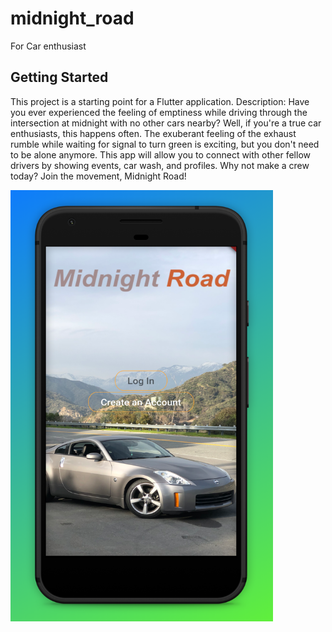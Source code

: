 # midnight_road

For Car enthusiast

## Getting Started

This project is a starting point for a Flutter application.
Description: 
Have you ever experienced the feeling of emptiness while driving through the intersection at midnight with no other cars nearby? Well, if you're a true car enthusiasts, this happens often. The exuberant feeling of the exhaust rumble while waiting for signal to turn green is exciting, but you don't need to be alone anymore. This app will allow you to connect with other fellow drivers by showing events, car wash, and profiles. Why not make a crew today? Join the movement, Midnight Road!

<img src="/Screenshots/Phone%20Screenshot%201.jpg" height="690" width="420">


